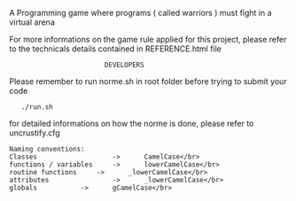 A Programming game where programs ( called warriors  ) must fight in a virtual
arena

For more informations on the game rule applied for this project, please refer
to the technicals details contained in REFERENCE.html file

                            DEVELOPERS

Please remember to run norme.sh in root folder before trying to submit your code

       ./run.sh

for detailed informations on how the norme is done, please refer to
uncrustify.cfg

	Naming conventions:
	Classes                   ->      CamelCase</br>
	functions / variables     ->      lowerCamelCase</br>
	routine functions	  ->	  _lowerCamelCase</br>
	attributes                ->      _lowerCamelCase</br>
	globals			  ->      gCamelCase</br>
